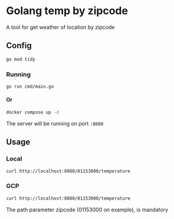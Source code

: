 # Golang temp by zipcode

A tool for get weather of location by zipcode

## Config

```bash
go mod tidy
```

### Running

```bash
go run cmd/main.go
```
#### Or
```bash
docker compose up -d
```

The server will be running on port `:8080`

## Usage

### Local

```bash
curl http://localhost:8080/01153000/temperature
```

### GCP
```bash
curl http://localhost:8080/01153000/temperature
```

The path parameter zipcode (01153000 on example), is mandatory